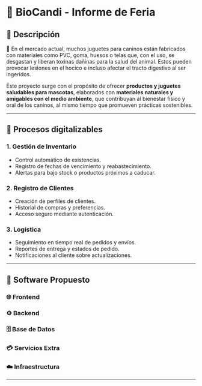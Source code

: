 # 🐾 BioCandi - Informe de Feria

## 📌 Descripción

👿 En el mercado actual, muchos juguetes para caninos están fabricados con materiales como PVC, goma, huesos o telas que, con el uso, se desgastan y liberan toxinas dañinas para la salud del animal. Estos pueden provocar lesiones en el hocico e incluso afectar el tracto digestivo al ser ingeridos.  

Este proyecto surge con el propósito de ofrecer **productos y juguetes saludables para mascotas**, elaborados con **materiales naturales y amigables con el medio ambiente**, que contribuyan al bienestar físico y oral de los caninos, al mismo tiempo que promueven prácticas sostenibles.

---

## 📌 Procesos digitalizables

### 1. Gestión de Inventario
- Control automático de existencias.  
- Registro de fechas de vencimiento y reabastecimiento.  
- Alertas para bajo stock o productos próximos a caducar.  

### 2. Registro de Clientes
- Creación de perfiles de clientes.  
- Historial de compras y preferencias.  
- Acceso seguro mediante autenticación.  

### 3. Logística
- Seguimiento en tiempo real de pedidos y envíos.  
- Reportes de entrega y estados de pedido.  
- Notificaciones al cliente sobre actualizaciones.  

---

## 📌 Software Propuesto
### 🌐 Frontend
### ⚙️ Backend
### 🗄️ Base de Datos
### 💳 Servicios Extra
### ☁️ Infraestructura

---
